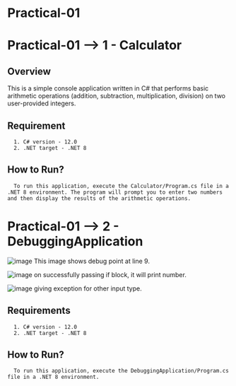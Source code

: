 # Practical-01
# Practical-01 --> 1 - Calculator
  ## Overview
  This is a simple console application written in C# that performs basic arithmetic operations (addition, subtraction, multiplication, division) on two user-provided integers.
  ## Requirement
      1. C# version - 12.0
      2. .NET target - .NET 8
  ## How to Run?
      To run this application, execute the Calculator/Program.cs file in a .NET 8 environment. The program will prompt you to enter two numbers and then display the results of the arithmetic operations.
 
# Practical-01 --> 2 - DebuggingApplication

  ![image](https://github.com/user-attachments/assets/80366b9e-155c-442b-92e6-745e673e52e6)
  This image shows debug point at line 9.
  
  ![image](https://github.com/user-attachments/assets/c6826091-65a7-4c7e-9cbf-07cc84e185da)
  on successfully passing if block, it will print number.
  
  ![image](https://github.com/user-attachments/assets/f323fa35-ab20-4e14-8b76-ce6ba2139509)
  giving exception for other input type.
 
  ## Requirements
      1. C# version - 12.0
      2. .NET target - .NET 8
  ## How to Run?
      To run this application, execute the DebuggingApplication/Program.cs file in a .NET 8 environment.
